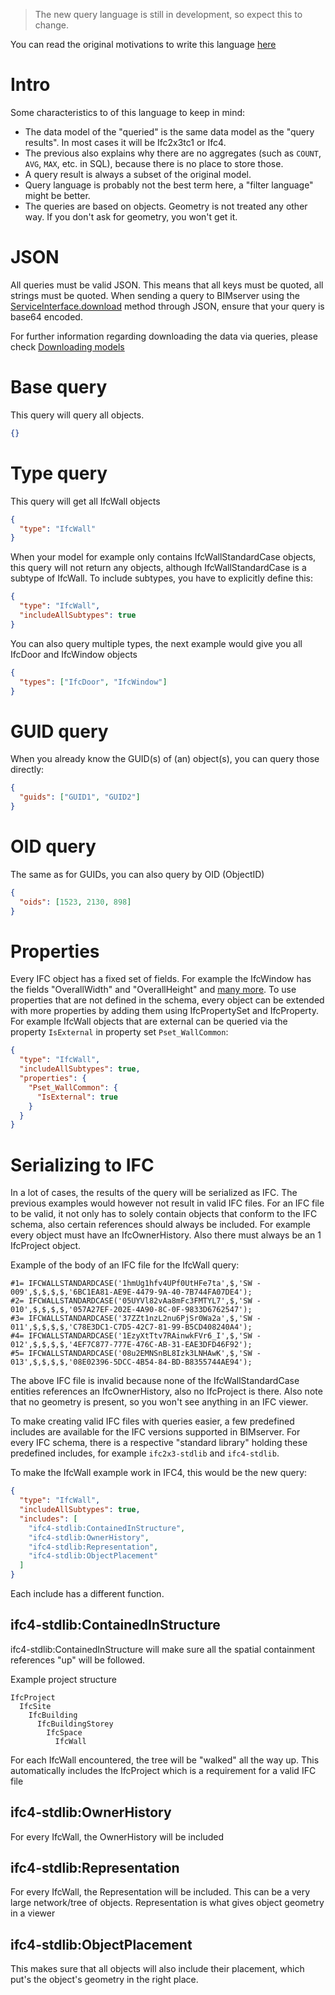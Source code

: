 > The new query language is still in development, so expect this to change.

You can read the original motivations to write this language [here](New-query-langage.md)

# Intro

Some characteristics to of this language to keep in mind:

- The data model of the "queried" is the same data model as the "query results". In most cases it will be Ifc2x3tc1 or Ifc4.
- The previous also explains why there are no aggregates (such as `COUNT`, `AVG`, `MAX`, etc. in SQL), because there is no place to store those.
- A query result is always a subset of the original model.
- Query language is probably not the best term here, a "filter language" might be better.
- The queries are based on objects. Geometry is not treated any other way. If you don't ask for geometry, you won't get it.

# JSON

All queries must be valid JSON. This means that all keys must be quoted, all strings must be quoted. When sending a query to BIMserver using the [ServiceInterface.download](https://github.com/opensourceBIM/BIMserver/blob/0c7e37092045d08a4ae8ca836026823f02a977b2/PluginBase/src/org/bimserver/shared/interfaces/ServiceInterface.java#L102-L116) method through JSON, ensure that your query is base64 encoded.

For further information regarding downloading the data via queries, please check [Downloading models](Downloading-models.md)

# Base query

This query will query all objects.

```json
{}
```

# Type query

This query will get all IfcWall objects

```json
{
  "type": "IfcWall"
}
```

When your model for example only contains IfcWallStandardCase objects, this query will not return any objects, although IfcWallStandardCase is a subtype of IfcWall. To include subtypes, you have to explicitly define this:

```json
{
  "type": "IfcWall",
  "includeAllSubtypes": true
}
```

You can also query multiple types, the next example would give you all IfcDoor and IfcWindow objects

```json
{
  "types": ["IfcDoor", "IfcWindow"]
}
```

# GUID query

When you already know the GUID(s) of (an) object(s), you can query those directly:

```json
{
  "guids": ["GUID1", "GUID2"]
}
```

# OID query

The same as for GUIDs, you can also query by OID (ObjectID)

```json
{
  "oids": [1523, 2130, 898]
}
```

# Properties

Every IFC object has a fixed set of fields. For example the IfcWindow has the fields "OverallWidth" and "OverallHeight" and [many more](https://standards.buildingsmart.org/IFC/RELEASE/IFC4/ADD2_TC1/HTML/link/ifcwindow.htm). To use properties that are not defined in the schema, every object can be extended with more properties by adding them using IfcPropertySet and IfcProperty. For example IfcWall objects that are external can be queried via the property `IsExternal` in property set `Pset_WallCommon`:

```json
{
  "type": "IfcWall",
  "includeAllSubtypes": true,
  "properties": {
    "Pset_WallCommon": {
      "IsExternal": true
    }
  }
}
```

# Serializing to IFC

In a lot of cases, the results of the query will be serialized as IFC. The previous examples would however not result in valid IFC files. For an IFC file to be valid, it not only has to solely contain objects that conform to the IFC schema, also certain references should always be included. For example every object must have an IfcOwnerHistory. Also there must always be an 1 IfcProject object.

Example of the body of an IFC file for the IfcWall query:

```
#1= IFCWALLSTANDARDCASE('1hmUg1hfv4UPf0UtHFe7ta',$,'SW - 009',$,$,$,$,'6BC1EA81-AE9E-4479-9A-40-7B744FA07DE4');
#2= IFCWALLSTANDARDCASE('05UYVl82vAa8mFc3FMTYL7',$,'SW - 010',$,$,$,$,'057A27EF-202E-4A90-8C-0F-9833D6762547');
#3= IFCWALLSTANDARDCASE('37ZZt1nzL2nu6PjSr0Wa2a',$,'SW - 011',$,$,$,$,'C78E3DC1-C7D5-42C7-81-99-B5CD408240A4');
#4= IFCWALLSTANDARDCASE('1EzyXtTtv7RAinwkFVr6_I',$,'SW - 012',$,$,$,$,'4EF7C877-777E-476C-AB-31-EAE3DFD46F92');
#5= IFCWALLSTANDARDCASE('08u2EMNSnBL8Izk3LNHAwK',$,'SW - 013',$,$,$,$,'08E02396-5DCC-4B54-84-BD-B8355744AE94');
```

The above IFC file is invalid because none of the IfcWallStandardCase entities references an IfcOwnerHistory, also no IfcProject is there. Also note that no geometry is present, so you won't see anything in an IFC viewer.

To make creating valid IFC files with queries easier, a few predefined includes are available for the IFC versions supported in BIMserver.
For every IFC schema, there is a respective "standard library" holding these predefined includes, for example `ifc2x3-stdlib` and `ifc4-stdlib`.

To make the IfcWall example work in IFC4, this would be the new query:

```json
{
  "type": "IfcWall",
  "includeAllSubtypes": true,
  "includes": [
    "ifc4-stdlib:ContainedInStructure",
    "ifc4-stdlib:OwnerHistory",
    "ifc4-stdlib:Representation",
    "ifc4-stdlib:ObjectPlacement"
  ]
}
```

Each include has a different function.

## ifc4-stdlib:ContainedInStructure

ifc4-stdlib:ContainedInStructure will make sure all the spatial containment references "up" will be followed.

Example project structure

```
IfcProject
  IfcSite
    IfcBuilding
      IfcBuildingStorey
        IfcSpace
          IfcWall
```

For each IfcWall encountered, the tree will be "walked" all the way up. This automatically includes the IfcProject which is a requirement for a valid IFC file

## ifc4-stdlib:OwnerHistory

For every IfcWall, the OwnerHistory will be included

## ifc4-stdlib:Representation

For every IfcWall, the Representation will be included. This can be a very large network/tree of objects. Representation is what gives object geometry in a viewer

## ifc4-stdlib:ObjectPlacement

This makes sure that all objects will also include their placement, which put's the object's geometry in the right place.
